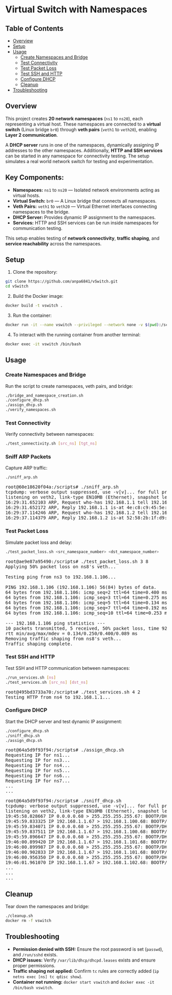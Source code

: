 # Virtual Switch with Namespaces

## Table of Contents
- [Overview](#overview)
- [Setup](#setup)
- [Usage](#usage)
  - [Create Namespaces and Bridge](#create-namespaces-and-bridge)
  - [Test Connectivity](#test-connectivity)
  - [Test Packet Loss](#test-packet-loss)
  - [Test SSH and HTTP](#test-ssh-and-http)
  - [Configure DHCP](#configure-dhcp)
  - [Cleanup](#cleanup)
- [Troubleshooting](#troubleshooting)

## Overview

This project creates **20 network namespaces** (`ns1` to `ns20`), each representing a virtual host. These namespaces are connected to a **virtual switch** (Linux bridge `br0`) through **veth pairs** (`veth1` to `veth20`), enabling **Layer 2 communication**.

A **DHCP server** runs in one of the namespaces, dynamically assigning IP addresses to the other namespaces. Additionally, **HTTP and SSH services** can be started in any namespace for connectivity testing. The setup simulates a real world network switch for testing and experimentation.

## Key Components:
- **Namespaces:** `ns1` to `ns20` — Isolated network environments acting as virtual hosts.
- **Virtual Switch:** `br0` — A Linux bridge that connects all namespaces.
- **Veth Pairs:** `veth1` to `veth20` — Virtual Ethernet interfaces connecting namespaces to the bridge.
- **DHCP Server:** Provides dynamic IP assignment to the namespaces.
- **Services:** HTTP and SSH services can be run inside namespaces for communication testing.

This setup enables testing of **network connectivity**, **traffic shaping**, and **service reachability** across the namespaces.

## Setup
1. Clone the repository:
```bash
git clone https://github.com/anpa6841/vSwitch.git
cd vSwitch
```

2. Build the Docker image:
```bash
docker build -t vswitch .
```

3. Run the container:
```bash
docker run -it --name vswitch --privileged --network none -v $(pwd):/scripts vswitch /bin/bash -c ./setup_vswitch.sh
```

4. To interact with the running container from another terminal:
```bash
docker exec -it vswitch /bin/bash
```

## Usage

### Create Namespaces and Bridge
Run the script to create namespaces, veth pairs, and bridge:
```bash
./bridge_and_namespace_creation.sh
./configure_dhcp.sh
./assign_dhcp.sh
./verify_namespaces.sh
```


### Test Connectivity
Verify connectivity between namespaces:
```bash
./test_connectivity.sh [src_ns] [tgt_ns]
```

### Sniff ARP Packets
Capture ARP traffic:
```bash
./sniff_arp.sh
```

<pre>
root@60e18620f04a:/scripts# ./sniff_arp.sh 
tcpdump: verbose output suppressed, use -v[v]... for full protocol decode
listening on veth2, link-type EN10MB (Ethernet), snapshot length 262144 bytes
16:29:31.652103 ARP, Request who-has 192.168.1.1 tell 192.168.1.2, length 28
16:29:31.652172 ARP, Reply 192.168.1.1 is-at 4e:c8:c9:45:5e:e3 (oui Unknown), length 28
16:29:37.114246 ARP, Request who-has 192.168.1.2 tell 192.168.1.1, length 28
16:29:37.114379 ARP, Reply 192.168.1.2 is-at 52:58:2b:1f:d9:83 (oui Unknown), length 28
</pre>

### Test Packet Loss
Simulate packet loss and delay:
```bash
./test_packet_loss.sh <src_namespace_number> <dst_namespace_number>
```

<pre>
root@ae9e87a95490:/scripts# ./test_packet_loss.sh 3 8
Applying 50% packet loss on ns8's veth...

Testing ping from ns3 to 192.168.1.106...

PING 192.168.1.106 (192.168.1.106) 56(84) bytes of data.
64 bytes from 192.168.1.106: icmp_seq=2 ttl=64 time=0.400 ms
64 bytes from 192.168.1.106: icmp_seq=3 ttl=64 time=0.275 ms
64 bytes from 192.168.1.106: icmp_seq=5 ttl=64 time=0.134 ms
64 bytes from 192.168.1.106: icmp_seq=7 ttl=64 time=0.192 ms
64 bytes from 192.168.1.106: icmp_seq=10 ttl=64 time=0.253 ms

--- 192.168.1.106 ping statistics ---
10 packets transmitted, 5 received, 50% packet loss, time 9235ms
rtt min/avg/max/mdev = 0.134/0.250/0.400/0.089 ms
Removing traffic shaping from ns8's veth...
Traffic shaping complete.
</pre>

### Test SSH and HTTP
Test SSH and HTTP communication between namespaces:
```bash
./run_services.sh [ns]
./test_services.sh [src_ns] [dst_ns]
```

<pre>
root@495bd3733a70:/scripts# ./test_services.sh 4 2
Testing HTTP from ns4 to 192.168.1.1...
</pre>

### Configure DHCP
Start the DHCP server and test dynamic IP assignment:
```bash
./configure_dhcp.sh
./sniff_dhcp.sh
./assign_dhcp.sh
```

<pre>
root@64a5d9f93f94:/scripts# ./assign_dhcp.sh
Requesting IP for ns1...
Requesting IP for ns3...
Requesting IP for ns4...
Requesting IP for ns5...
Requesting IP for ns6...
Requesting IP for ns7...
...
...
</pre>

<pre>
root@64a5d9f93f94:/scripts# ./sniff_dhcp.sh
tcpdump: verbose output suppressed, use -v[v]... for full protocol decode
listening on veth2, link-type EN10MB (Ethernet), snapshot length 262144 bytes
19:45:58.828667 IP 0.0.0.0.68 > 255.255.255.255.67: BOOTP/DHCP, Request from 56:fe:cf:5f:8f:66, length 300
19:45:59.833325 IP 192.168.1.1.67 > 192.168.1.100.68: BOOTP/DHCP, Reply, length 300
19:45:59.834071 IP 0.0.0.0.68 > 255.255.255.255.67: BOOTP/DHCP, Request from 56:fe:cf:5f:8f:66, length 300
19:45:59.837511 IP 192.168.1.1.67 > 192.168.1.100.68: BOOTP/DHCP, Reply, length 300
19:45:59.896647 IP 0.0.0.0.68 > 255.255.255.255.67: BOOTP/DHCP, Request from aa:54:40:e9:82:6d, length 300
19:46:00.899420 IP 192.168.1.1.67 > 192.168.1.101.68: BOOTP/DHCP, Reply, length 300
19:46:00.899987 IP 0.0.0.0.68 > 255.255.255.255.67: BOOTP/DHCP, Request from aa:54:40:e9:82:6d, length 300
19:46:00.902833 IP 192.168.1.1.67 > 192.168.1.101.68: BOOTP/DHCP, Reply, length 300
19:46:00.956350 IP 0.0.0.0.68 > 255.255.255.255.67: BOOTP/DHCP, Request from 16:9f:08:a2:c5:b9, length 300
19:46:01.961070 IP 192.168.1.1.67 > 192.168.1.102.68: BOOTP/DHCP, Reply, length 300
...
...
...
</pre>

## Cleanup
Tear down the namespaces and bridge:
```bash
./cleanup.sh
docker rm -f vswitch
```

## Troubleshooting
- **Permission denied with SSH:** Ensure the root password is set (`passwd`), and `/run/sshd` exists.
- **DHCP issues:** Verify `/var/lib/dhcp/dhcpd.leases` exists and ensure proper permissions.
- **Traffic shaping not applied:** Confirm `tc` rules are correctly added (`ip netns exec [ns] tc qdisc show`).
- **Container not running:** `docker start vswitch` and `docker exec -it /bin/bash vswitch`.
